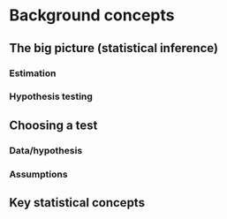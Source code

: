# Background concepts

## The big picture (statistical inference)

### Estimation

### Hypothesis testing

## Choosing a test

### Data/hypothesis

### Assumptions

## Key statistical concepts
